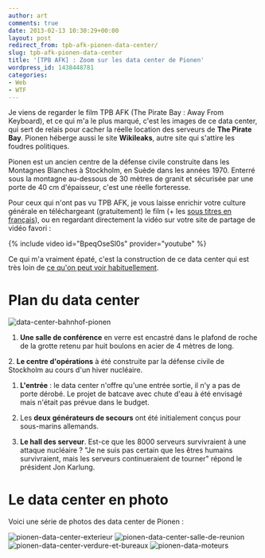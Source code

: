 ```yaml
---
author: art
comments: true
date: 2013-02-13 10:30:29+00:00
layout: post
redirect_from: tpb-afk-pionen-data-center/
slug: tpb-afk-pionen-data-center
title: '[TPB AFK] : Zoom sur les data center de Pionen'
wordpress_id: 1438448781
categories:
- Web
- WTF
---
```


Je viens de regarder le film TPB AFK (The Pirate Bay : Away From Keyboard), et ce qui m'a le plus marqué, c'est les images de ce data center, qui sert de relais pour cacher la réelle location des serveurs de **The Pirate Bay**. Pionen héberge aussi le site **Wikileaks**, autre site qui s'attire les foudres politiques. <!-- more -->

Pionen est un ancien centre de la défense civile construite dans les Montagnes Blanches à Stockholm, en Suède dans les années 1970. Enterré sous la montagne au-dessous de 30 mètres de granit et sécurisée par une porte de 40 cm d'épaisseur, c'est une réelle forteresse.

Pour ceux qui n'ont pas vu TPB AFK, je vous laisse enrichir votre culture générale en téléchargeant (gratuitement) le film (+ les [sous titres en français](http://www.opensubtitles.org/fr/subtitles/4803722/tpb-afk-the-pirate-bay-away-from-keyboard-fr)), ou en regardant directement la vidéo sur votre site de partage de vidéo favori :

{% include video id="BpeqOseSl0s" provider="youtube" %}

Ce qui m'a vraiment épaté, c'est la construction de ce data center qui est très loin de [ce qu'on peut voir habituellement]( http://irz.fr/?attachment_id=1438448792).



# Plan du data center



<img alt="data-center-bahnhof-pionen" data-src="https://static.irz.fr/2013/02/data-center-bahnhof-pionen.jpg" src="https://static.irz.fr/thumb.php?size=<100&crop=0&src=https://static.irz.fr/2013/02/data-center-bahnhof-pionen.jpg" />





  1. **Une salle de conférence** en verre est encastré dans le plafond de roche de la grotte retenu par huit boulons en acier de 4 mètres de long.



2. **Le centre d'opérations** à été construite par la défense civile de Stockholm au cours d'un hiver nucléaire.





  1. **L'entrée** : le data center n'offre qu'une entrée sortie, il n'y a pas de porte dérobé. Le projet de batcave avec chute d'eau à été envisagé mais n'était pas prévue dans le budget.



  2. Les **deux générateurs de secours** ont été initialement conçus pour sous-marins allemands.



  3. **Le hall des serveur**. Est-ce que les 8000 serveurs survivraient à une attaque nucléaire ? "Je ne suis pas certain que les êtres humains survivraient, mais les serveurs continueraient de tourner" répond le président Jon Karlung.






# Le data center en photo





Voici une série de photos des data center de Pionen :

<img alt="pionen-data-center-exterieur" data-src="https://static.irz.fr/2013/02/pionen-data-center-exterieur.jpg" src="https://static.irz.fr/thumb.php?size=<100&crop=0&src=https://static.irz.fr/2013/02/pionen-data-center-exterieur.jpg" />

<img alt="pionen-data-center-salle-de-reunion" data-src="https://static.irz.fr/2013/02/pionen-data-center-salle-de-reunion.jpg" src="https://static.irz.fr/thumb.php?size=<100&crop=0&src=https://static.irz.fr/2013/02/pionen-data-center-salle-de-reunion.jpg" />

<img alt="pionen-data-center-verdure-et-bureaux" data-src="https://static.irz.fr/2013/02/pionen-data-center-verdure-et-bureaux.jpg" src="https://static.irz.fr/thumb.php?size=<100&crop=0&src=https://static.irz.fr/2013/02/pionen-data-center-verdure-et-bureaux.jpg" />

<img alt="pionen-data-moteurs" data-src="https://static.irz.fr/2013/02/pionen-data-moteurs.jpg" src="https://static.irz.fr/thumb.php?size=<100&crop=0&src=https://static.irz.fr/2013/02/pionen-data-moteurs.jpg" />
